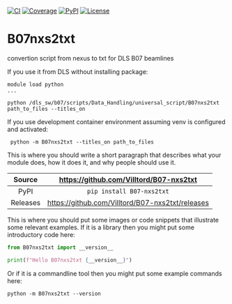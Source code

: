 [![CI](https://github.com/Villtord/B07-nxs2txt/actions/workflows/ci.yml/badge.svg)](https://github.com/Villtord/B07-nxs2txt/actions/workflows/ci.yml)
[![Coverage](https://codecov.io/gh/Villtord/B07-nxs2txt/branch/main/graph/badge.svg)](https://codecov.io/gh/Villtord/B07-nxs2txt)
[![PyPI](https://img.shields.io/pypi/v/B07-nxs2txt.svg)](https://pypi.org/project/B07-nxs2txt)
[![License](https://img.shields.io/badge/License-Apache%202.0-blue.svg)](https://www.apache.org/licenses/LICENSE-2.0)

# B07nxs2txt

convertion script from nexus to txt for DLS B07 beamlines

If you use it from DLS without installing package:

```
module load python
...

python /dls_sw/b07/scripts/Data_Handling/universal_script/B07nxs2txt path_to_files --titles_on
```

If you use development container environment assuming venv is configured and activated:

```
 python -m B07nxs2txt --titles_on path_to_files
```

This is where you should write a short paragraph that describes what your module does,
how it does it, and why people should use it.

Source          | <https://github.com/Villtord/B07-nxs2txt>
:---:           | :---:
PyPI            | `pip install B07-nxs2txt`
Releases        | <https://github.com/Villtord/B07-nxs2txt/releases>

This is where you should put some images or code snippets that illustrate
some relevant examples. If it is a library then you might put some
introductory code here:

```python
from B07nxs2txt import __version__

print(f"Hello B07nxs2txt {__version__}")
```

Or if it is a commandline tool then you might put some example commands here:

```
python -m B07nxs2txt --version
```
